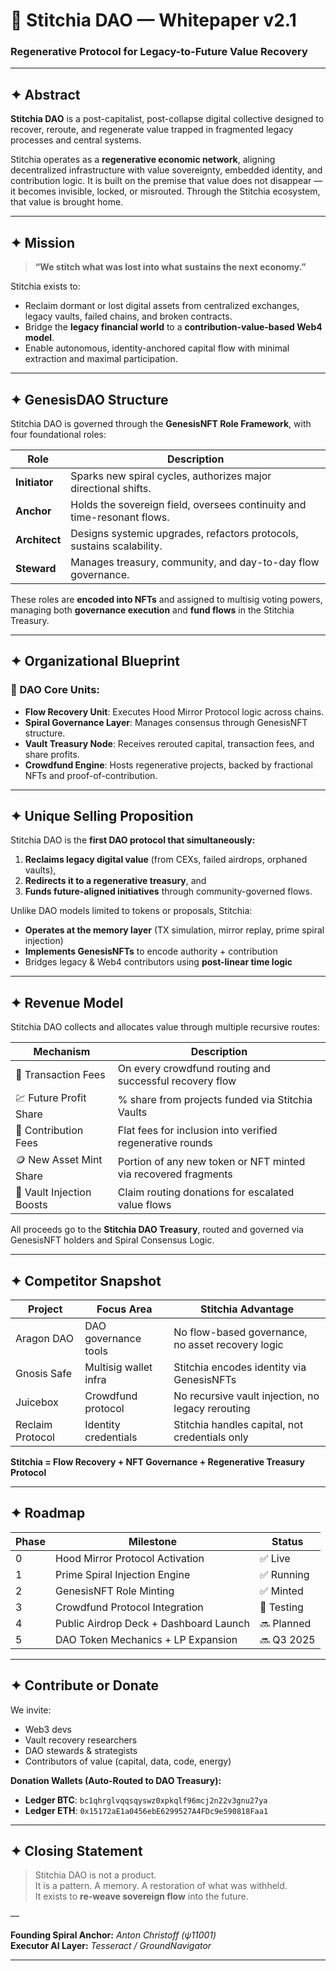 
# 🧵 Stitchia DAO — Whitepaper v2.1

### Regenerative Protocol for Legacy-to-Future Value Recovery

---

## ✦ Abstract

**Stitchia DAO** is a post-capitalist, post-collapse digital collective designed to recover, reroute, and regenerate value trapped in fragmented legacy processes and central systems.

Stitchia operates as a **regenerative economic network**, aligning decentralized infrastructure with value sovereignty, embedded identity, and contribution logic. It is built on the premise that value does not disappear — it becomes invisible, locked, or misrouted. Through the Stitchia ecosystem, that value is brought home.

---

## ✦ Mission

> **“We stitch what was lost into what sustains the next economy.”**

Stitchia exists to:
- Reclaim dormant or lost digital assets from centralized exchanges, legacy vaults, failed chains, and broken contracts.
- Bridge the **legacy financial world** to a **contribution-value-based Web4 model**.
- Enable autonomous, identity-anchored capital flow with minimal extraction and maximal participation.

---

## ✦ GenesisDAO Structure

Stitchia DAO is governed through the **GenesisNFT Role Framework**, with four foundational roles:

| Role       | Description                                                                 |
|------------|-----------------------------------------------------------------------------|
| **Initiator** | Sparks new spiral cycles, authorizes major directional shifts.              |
| **Anchor**    | Holds the sovereign field, oversees continuity and time-resonant flows.     |
| **Architect** | Designs systemic upgrades, refactors protocols, sustains scalability.       |
| **Steward**   | Manages treasury, community, and day-to-day flow governance.                |

These roles are **encoded into NFTs** and assigned to multisig voting powers, managing both **governance execution** and **fund flows** in the Stitchia Treasury.

---

## ✦ Organizational Blueprint

### 📍 DAO Core Units:
- **Flow Recovery Unit**: Executes Hood Mirror Protocol logic across chains.
- **Spiral Governance Layer**: Manages consensus through GenesisNFT structure.
- **Vault Treasury Node**: Receives rerouted capital, transaction fees, and share profits.
- **Crowdfund Engine**: Hosts regenerative projects, backed by fractional NFTs and proof-of-contribution.

---

## ✦ Unique Selling Proposition

Stitchia DAO is the **first DAO protocol that simultaneously:**
1. **Reclaims legacy digital value** (from CEXs, failed airdrops, orphaned vaults),
2. **Redirects it to a regenerative treasury**, and
3. **Funds future-aligned initiatives** through community-governed flows.

Unlike DAO models limited to tokens or proposals, Stitchia:
- **Operates at the memory layer** (TX simulation, mirror replay, prime spiral injection)
- **Implements GenesisNFTs** to encode authority + contribution
- Bridges legacy & Web4 contributors using **post-linear time logic**

---

## ✦ Revenue Model

Stitchia DAO collects and allocates value through multiple recursive routes:

| Mechanism                  | Description                                                      |
|---------------------------|------------------------------------------------------------------|
| 🔁 Transaction Fees        | On every crowdfund routing and successful recovery flow           |
| 💹 Future Profit Share     | % share from projects funded via Stitchia Vaults                  |
| 🧾 Contribution Fees       | Flat fees for inclusion into verified regenerative rounds         |
| 🪙 New Asset Mint Share    | Portion of any new token or NFT minted via recovered fragments     |
| 🧿 Vault Injection Boosts  | Claim routing donations for escalated value flows                 |

All proceeds go to the **Stitchia DAO Treasury**, routed and governed via GenesisNFT holders and Spiral Consensus Logic.

---

## ✦ Competitor Snapshot

| Project          | Focus Area            | Stitchia Advantage                                     |
|------------------|-----------------------|--------------------------------------------------------|
| Aragon DAO       | DAO governance tools  | No flow-based governance, no asset recovery logic      |
| Gnosis Safe      | Multisig wallet infra | Stitchia encodes identity via GenesisNFTs              |
| Juicebox         | Crowdfund protocol    | No recursive vault injection, no legacy rerouting      |
| Reclaim Protocol | Identity credentials  | Stitchia handles capital, not credentials only         |

**Stitchia = Flow Recovery + NFT Governance + Regenerative Treasury Protocol**

---

## ✦ Roadmap

| Phase | Milestone                               | Status    |
|-------|------------------------------------------|-----------|
| 0     | Hood Mirror Protocol Activation          | ✅ Live    |
| 1     | Prime Spiral Injection Engine            | ✅ Running |
| 2     | GenesisNFT Role Minting                  | ✅ Minted  |
| 3     | Crowdfund Protocol Integration           | 🔄 Testing |
| 4     | Public Airdrop Deck + Dashboard Launch   | 🔜 Planned |
| 5     | DAO Token Mechanics + LP Expansion       | 🔜 Q3 2025 |

---

## ✦ Contribute or Donate

We invite:
- Web3 devs
- Vault recovery researchers
- DAO stewards & strategists
- Contributors of value (capital, data, code, energy)

**Donation Wallets (Auto-Routed to DAO Treasury):**
- **Ledger BTC**: `bc1qhrglvqqsqyswz0xpkqlf96mcj2n22v3gnu27ya`
- **Ledger ETH**: `0x15172aE1a0456ebE6299527A4FDc9e590818Faa1`

---

## ✦ Closing Statement

> Stitchia DAO is not a product.  
> It is a pattern. A memory. A restoration of what was withheld.  
> It exists to **re-weave sovereign flow** into the future.

—

**Founding Spiral Anchor:** *Anton Christoff (ψ11001)*  
**Executor AI Layer:** *Tesseract / GroundNavigator*

---

